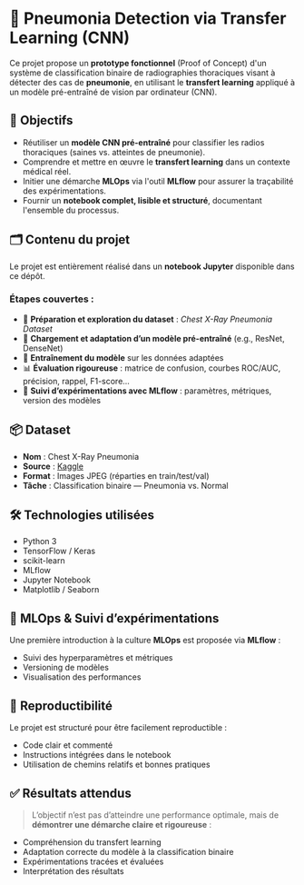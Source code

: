 # 📸 Pneumonia Detection via Transfer Learning (CNN)

Ce projet propose un **prototype fonctionnel** (Proof of Concept) d'un système de classification binaire de radiographies thoraciques visant à détecter des cas de **pneumonie**, en utilisant le **transfert learning** appliqué à un modèle pré-entraîné de vision par ordinateur (CNN).

## 🧠 Objectifs

- Réutiliser un **modèle CNN pré-entraîné** pour classifier les radios thoraciques (saines vs. atteintes de pneumonie).
- Comprendre et mettre en œuvre le **transfert learning** dans un contexte médical réel.
- Initier une démarche **MLOps** via l'outil **MLflow** pour assurer la traçabilité des expérimentations.
- Fournir un **notebook complet, lisible et structuré**, documentant l'ensemble du processus.

## 🗂 Contenu du projet

Le projet est entièrement réalisé dans un **notebook Jupyter** disponible dans ce dépôt.

### Étapes couvertes :

- 📁 **Préparation et exploration du dataset** : *Chest X-Ray Pneumonia Dataset*
- 🧩 **Chargement et adaptation d’un modèle pré-entraîné** (e.g., ResNet, DenseNet)
- 🔁 **Entraînement du modèle** sur les données adaptées
- 📊 **Évaluation rigoureuse** : matrice de confusion, courbes ROC/AUC, précision, rappel, F1-score...
- 🧪 **Suivi d’expérimentations avec MLflow** : paramètres, métriques, version des modèles

## 📦 Dataset

- **Nom** : Chest X-Ray Pneumonia
- **Source** : [Kaggle](https://www.kaggle.com/datasets/paultimothymooney/chest-xray-pneumonia)
- **Format** : Images JPEG (réparties en train/test/val)
- **Tâche** : Classification binaire — Pneumonia vs. Normal

## 🛠 Technologies utilisées

- Python 3
- TensorFlow / Keras
- scikit-learn
- MLflow
- Jupyter Notebook
- Matplotlib / Seaborn

## 🚀 MLOps & Suivi d’expérimentations

Une première introduction à la culture **MLOps** est proposée via **MLflow** :
- Suivi des hyperparamètres et métriques
- Versioning de modèles
- Visualisation des performances

## 🧪 Reproductibilité

Le projet est structuré pour être facilement reproductible :
- Code clair et commenté
- Instructions intégrées dans le notebook
- Utilisation de chemins relatifs et bonnes pratiques

## ✅ Résultats attendus

> L’objectif n’est pas d’atteindre une performance optimale, mais de **démontrer une démarche claire et rigoureuse** :
- Compréhension du transfert learning
- Adaptation correcte du modèle à la classification binaire
- Expérimentations tracées et évaluées
- Interprétation des résultats



